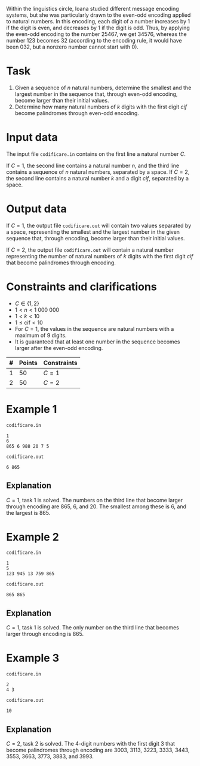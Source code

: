 Within the linguistics circle, Ioana studied different message encoding systems, but she was particularly drawn to the even-odd encoding applied to natural numbers. In this encoding, each digit of a number increases by $1$ if the digit is even, and decreases by $1$ if the digit is odd. Thus, by applying the even-odd encoding to the number $25467$, we get $34576$, whereas the number $123$ becomes $32$ (according to the encoding rule, it would have been $032$, but a nonzero number cannot start with $0$).

# Task

1. Given a sequence of $n$ natural numbers, determine the smallest and the largest number in the sequence that, through even-odd encoding, become larger than their initial values.
2. Determine how many natural numbers of $k$ digits with the first digit $cif$ become palindromes through even-odd encoding.

# Input data

The input file `codificare.in` contains on the first line a natural number $C$.

If $C = 1$, the second line contains a natural number $n$, and the third line contains a sequence of $n$ natural numbers, separated by a space.
If $C = 2$, the second line contains a natural number $k$ and a digit $cif$, separated by a space.

# Output data

If $C = 1$, the output file `codificare.out` will contain two values separated by a space, representing the smallest and the largest number in the given sequence that, through encoding, become larger than their initial values.

If $C = 2$, the output file `codificare.out` will contain a natural number representing the number of natural numbers of $k$ digits with the first digit $cif$ that become palindromes through encoding.

# Constraints and clarifications

* $C \in \{1, 2\}$
* $1 < n < 1\ 000\ 000$
* $1 < k < 10$
* $1 \leq \text{cif} < 10$
* For $C = 1$, the values in the sequence are natural numbers with a maximum of $9$ digits.
* It is guaranteed that at least one number in the sequence becomes larger after the even-odd encoding.

|#|Points|Constraints|
|-|-|-------------|
|1|50|$C = 1$|
|2|50|$C = 2$|

# Example 1

`codificare.in`
```
1
6
865 6 988 20 7 5
```

`codificare.out`
```
6 865
```

## Explanation

$C = 1$, task $1$ is solved. The numbers on the third line that become larger through encoding are $865$, $6$, and $20$. The smallest among these is $6$, and the largest is $865$.

# Example 2

`codificare.in`
```
1
5
123 945 13 759 865
```

`codificare.out`
```
865 865
```

## Explanation

$C = 1$, task $1$ is solved. The only number on the third line that becomes larger through encoding is $865$.

# Example 3

`codificare.in`
```
2
4 3
```

`codificare.out`
```
10
```

## Explanation

$C = 2$, task $2$ is solved. The $4$-digit numbers with the first digit $3$ that become palindromes through encoding are $3003$, $3113$, $3223$, $3333$, $3443$, $3553$, $3663$, $3773$, $3883$, and $3993$.